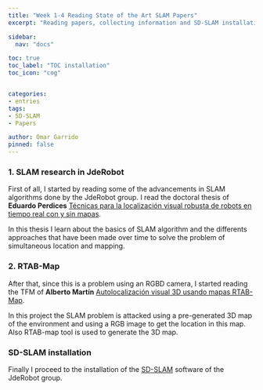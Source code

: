 ```yaml
---
title: "Week 1-4 Reading State of the Art SLAM Papers"
excerpt: "Reading papers, collecting information and SD-SLAM installation"

sidebar:
  nav: "docs"

toc: true
toc_label: "TOC installation"
toc_icon: "cog"


categories:
- entries
tags:
- SD-SLAM
- Papers

author: Omar Garrido
pinned: false
---
```


### 1. SLAM research in JdeRobot

First of all, I started by reading some of the advancements in SLAM algorithms done by the JdeRobot group. I read the doctoral thesis of **Eduardo Perdices** [Técnicas para la localización visual robusta de robots en tiempo real con y sin mapas](https://gsyc.urjc.es/jmplaza/students/phd-eduardo_perdices-2017.pdf).

In this thesis I learn about the basics of SLAM algorithm and the differents approaches that have been made over time to solve the problem of simultaneous location and mapping.

### 2. RTAB-Map

After that, since this is a problem using an RGBD camera, I started reading the TFM of **Alberto Martín** [Autolocalización visual 3D usando mapas
RTAB-Map](https://gsyc.urjc.es/jmplaza/students/tfm-visualslam-alberto_martin-2017.pdf).

In this project the SLAM problem is attacked using a pre-generated 3D map of the environment and using a RGB image to get the location in this map. Also RTAB-map tool is used to generate the 3D map.

### SD-SLAM installation

Finally I proceed to the installation of the [SD-SLAM](https://github.com/JdeRobot/slam-SD-SLAM) software of the JdeRobot group.

